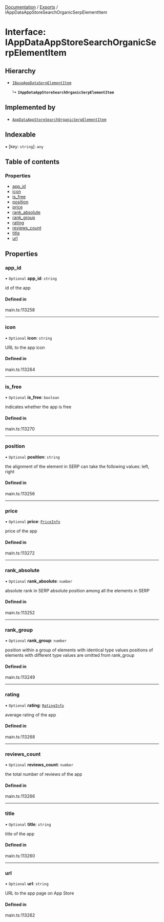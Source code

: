 [Documentation](../README.md) / [Exports](../modules.md) / IAppDataAppStoreSearchOrganicSerpElementItem

# Interface: IAppDataAppStoreSearchOrganicSerpElementItem

## Hierarchy

- [`IBaseAppDataSerpElementItem`](IBaseAppDataSerpElementItem.md)

  ↳ **`IAppDataAppStoreSearchOrganicSerpElementItem`**

## Implemented by

- [`AppDataAppStoreSearchOrganicSerpElementItem`](../classes/AppDataAppStoreSearchOrganicSerpElementItem.md)

## Indexable

▪ [key: `string`]: `any`

## Table of contents

### Properties

- [app\_id](IAppDataAppStoreSearchOrganicSerpElementItem.md#app_id)
- [icon](IAppDataAppStoreSearchOrganicSerpElementItem.md#icon)
- [is\_free](IAppDataAppStoreSearchOrganicSerpElementItem.md#is_free)
- [position](IAppDataAppStoreSearchOrganicSerpElementItem.md#position)
- [price](IAppDataAppStoreSearchOrganicSerpElementItem.md#price)
- [rank\_absolute](IAppDataAppStoreSearchOrganicSerpElementItem.md#rank_absolute)
- [rank\_group](IAppDataAppStoreSearchOrganicSerpElementItem.md#rank_group)
- [rating](IAppDataAppStoreSearchOrganicSerpElementItem.md#rating)
- [reviews\_count](IAppDataAppStoreSearchOrganicSerpElementItem.md#reviews_count)
- [title](IAppDataAppStoreSearchOrganicSerpElementItem.md#title)
- [url](IAppDataAppStoreSearchOrganicSerpElementItem.md#url)

## Properties

### app\_id

• `Optional` **app\_id**: `string`

id of the app

#### Defined in

main.ts:113258

___

### icon

• `Optional` **icon**: `string`

URL to the app icon

#### Defined in

main.ts:113264

___

### is\_free

• `Optional` **is\_free**: `boolean`

indicates whether the app is free

#### Defined in

main.ts:113270

___

### position

• `Optional` **position**: `string`

the alignment of the element in SERP
can take the following values:
left, right

#### Defined in

main.ts:113256

___

### price

• `Optional` **price**: [`PriceInfo`](../classes/PriceInfo.md)

price of the app

#### Defined in

main.ts:113272

___

### rank\_absolute

• `Optional` **rank\_absolute**: `number`

absolute rank in SERP
absolute position among all the elements in SERP

#### Defined in

main.ts:113252

___

### rank\_group

• `Optional` **rank\_group**: `number`

position within a group of elements with identical type values
positions of elements with different type values are omitted from rank_group

#### Defined in

main.ts:113249

___

### rating

• `Optional` **rating**: [`RatingInfo`](../classes/RatingInfo.md)

average rating of the app

#### Defined in

main.ts:113268

___

### reviews\_count

• `Optional` **reviews\_count**: `number`

the total number of reviews of the app

#### Defined in

main.ts:113266

___

### title

• `Optional` **title**: `string`

title of the app

#### Defined in

main.ts:113260

___

### url

• `Optional` **url**: `string`

URL to the app page on App Store

#### Defined in

main.ts:113262
